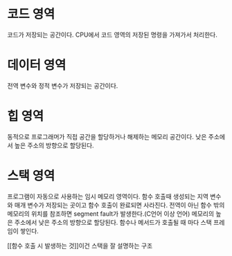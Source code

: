 
# 코드 영역
코드가 저장되는 공간이다.
CPU에서 코드 영역의 저장된 명령을 가져가서 처리한다.

# 데이터 영역
전역 변수와 정적 변수가 저장되는 공간이다.

# 힙 영역
동적으로 프로그래머가 직접 공간을 할당하거나 해제하는 메모리 공간이다.
낮은 주소에서 높은 주소의 방향으로 할당된다.

# 스택 영역
프로그램이 자동으로 사용하는 임시 메모리 영역이다.
함수 호출때 생성되는 지역 변수와 매개 변수가 저장되는 곳이고 
함수 호출이 완료되면 사라진다.
전역이 아닌 함수 밖의 메모리의 위치를 참조하면 segment fault가 발생한다.(C언어 이상 언어)
메모리의 높은 주소에서 낮은 주소의 방향으로 할당된다.
함수나 메서드가 호출될 때 마다 스택 프레임이 쌓인다.

[[함수 호출 시 발생하는 것]]이건 스택을 잘 설명하는 구조